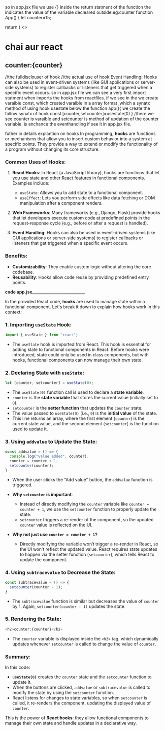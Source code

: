 so in app.jsx file we use {} inside the return statment of the function the indicates the value of the variable decleared outside.eg:counter
function App() {
  let counter=15;
  
  return (
    <>
     <h1>chai aur react</h1>
     <h2>counter:{counter}</h2>


//the fulldisclouser of hook
//the actual use of hook:Event Handling: Hooks can also be used in event-driven systems (like GUI applications or server-side systems) to register callbacks or listeners that get triggered when a specific event occurs.
so in app.jsx file we can see a very first import statment when imports the hooks from reactfiles.
if we see in the we create varaible const, which created varaible in a array format ,which a synatx method of using hook usestate
 below the function app(){
  we create the  follow synatx of hook
  const [counter,setcounter]=usestate(0)
 }
 //here we see counter is varaible and setcounter is method of updation of the counter variable.
 is enchance the eventhandling if see it in app.jsx file.



 futher in details explantion on hooks
 In programming, **hooks** are functions or mechanisms that allow you to insert custom behavior into a system at specific points. They provide a way to extend or modify the functionality of a program without changing its core structure.

### Common Uses of Hooks:
1. **React Hooks**: In React (a JavaScript library), hooks are functions that let you use state and other React features in functional components. Examples include:
   - `useState`: Allows you to add state to a functional component.
   - `useEffect`: Lets you perform side effects like data fetching or DOM manipulation after a component renders.

2. **Web Frameworks**: Many frameworks (e.g., Django, Flask) provide hooks that let developers execute custom code at predefined points in the request-response cycle (e.g., before or after a request is handled).

3. **Event Handling**: Hooks can also be used in event-driven systems (like GUI applications or server-side systems) to register callbacks or listeners that get triggered when a specific event occurs.

### Benefits:
- **Customizability**: They enable custom logic without altering the core codebase.
- **Reusability**: Hooks allow code reuse by providing predefined entry points.


______________________code app.jsx_________________________________________________

In the provided React code, **hooks** are used to manage state within a functional component. Let's break it down to explain how hooks work in this context:

### 1. Importing `useState` Hook:
```javascript
import { useState } from 'react';
```
- The `useState` hook is imported from React. This hook is essential for adding state to functional components in React. Before hooks were introduced, state could only be used in class components, but with hooks, functional components can now manage their own state.

### 2. Declaring State with `useState`:
```javascript
let [counter, setcounter] = useState(0);
```
- The `useState(0)` function call is used to declare a **state variable**. 
- `counter` is the **state variable** that stores the current value (initially set to `0`).
- `setcounter` is the **setter function** that updates the `counter` state.
- The value passed to `useState(0)` (i.e., `0`) is the **initial value** of the state.
- This line returns an array, where the first element (`counter`) is the current state value, and the second element (`setcounter`) is the function used to update it.

### 3. Using `addvalue` to Update the State:
```javascript
const addvalue = () => {
  console.log("value added", counter);
  counter = counter + 1;
  setcounter(counter);
}
```
- When the user clicks the "Add value" button, the `addvalue` function is triggered.
- **Why `setcounter` is important**: 
  - Instead of directly modifying the `counter` variable like `counter = counter + 1`, we use the `setcounter` function to properly update the state.
  - `setcounter` triggers a re-render of the component, so the updated `counter` value is reflected on the UI.
  
- **Why not just use `counter = counter + 1`?**
  - Directly modifying the variable won’t trigger a re-render in React, so the UI won't reflect the updated value. React requires state updates to happen via the setter function (`setcounter`), which tells React to update the component.

### 4. Using `subtracevalue` to Decrease the State:
```javascript
const subtracevalue = () => {
  setcounter(counter - 1);
}
```
- The `subtracevalue` function is similar but decreases the value of `counter` by 1. Again, `setcounter(counter - 1)` updates the state.

### 5. Rendering the State:
```javascript
<h2>counter:{counter}</h2>
```
- The `counter` variable is displayed inside the `<h2>` tag, which dynamically updates whenever `setcounter` is called to change the value of `counter`.

### Summary:
In this code:
- **`useState(0)`** creates the `counter` state and the `setcounter` function to update it.
- When the buttons are clicked, `addvalue` or `subtracevalue` is called to modify the state by using the `setcounter` function.
- React listens for changes to state variables, so when `setcounter` is called, it re-renders the component, updating the displayed value of `counter`.

This is the power of **React hooks**: they allow functional components to manage their own state and handle updates in a declarative way.


